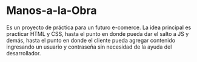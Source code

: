 # Manos-a-la-Obra
Es un proyecto de práctica para un futuro e-comerce.
La idea principal es practicar HTML y CSS, hasta el punto en donde pueda dar el salto a JS y demás, 
hasta el punto en donde el cliente pueda agregar contenido ingresando un usuario y contraseña sin necesidad
de la ayuda del desarrollador.

